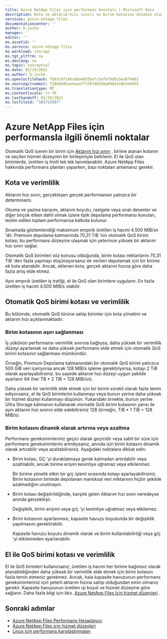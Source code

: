 ```yaml
---
title: Azure NetApp Files için performans konuları | Microsoft Docs
description: Kota ve aktarım hızı sınırı ve birim kotasını dinamik olarak artırma/azaltma dahil olmak üzere Azure NetApp Files için performans hakkında bilgi edinin.
services: azure-netapp-files
documentationcenter: ''
author: b-juche
manager: ''
editor: ''
ms.assetid: ''
ms.service: azure-netapp-files
ms.workload: storage
ms.tgt_pltfrm: na
ms.devlang: na
ms.topic: conceptual
ms.date: 02/19/2021
ms.author: b-juche
ms.openlocfilehash: f963c87148c08a4855befc5afb79d9c5ea0f4481
ms.sourcegitcommit: f28ebb95ae9aaaff3f87d8388a09b41e0b3445b5
ms.translationtype: MT
ms.contentlocale: tr-TR
ms.lasthandoff: 03/29/2021
ms.locfileid: "101713397"
---
```

# <a name="performance-considerations-for-azure-netapp-files"></a>Azure NetApp Files için performansla ilgili önemli noktalar

Otomatik QoS içeren bir birim için [Aktarım hızı sınırı](azure-netapp-files-service-levels.md) , birime atanan kotanın ve seçilen hizmet düzeyinin bir birleşimiyle belirlenir. El ile QoS olan birimlerde, üretilen iş limiti tek tek tanımlanabilir. Azure NetApp Files hakkında performans planları yaparken, bazı noktaları anlamanız gerekir. 

## <a name="quota-and-throughput"></a>Kota ve verimlilik  

Aktarım hızı sınırı, gerçekleşen gerçek performansın yalnızca bir determinantı.  

Okuma ve yazma karışımı, aktarım boyutu, rastgele veya sıralı desenler ve diğer birçok etken dahil olmak üzere tipik depolama performansı konuları, teslim edilen toplam performansa katkıda bulunur.  

Sınamada gözlemlendiği maksimum empırik üretilen iş hacmi 4.500 MiB/sn 'dir.  Premium depolama katmanında 70,31 TiB 'nin otomatik QoS birimi kotası, bu performans düzeyine ulaşmak için yeterince yüksek bir aktarım hızı sınırı sağlar.  

Otomatik QoS birimleri söz konusu olduğunda, birim kotası miktarlarını 70,31 TiB 'den fazla yapmayı düşünüyorsanız ek verileri depolamak için bir birime ek kota atanabilir. Ancak, eklenen kota, gerçek aktarım hızına göre daha fazla artış elde etmez.  

Aynı empırik üretilen iş trafiği, el ile QoS olan birimlere uygulanır. En fazla üretilen iş hacmi 4.500 MIB/s olabilir.

## <a name="automatic-qos-volume-quota-and-throughput"></a>Otomatik QoS birimi kotası ve verimlilik

Bu bölümde, otomatik QoS türüne sahip birimler için kota yönetimi ve aktarım hızı açıklanmaktadır.

### <a name="overprovisioning-the-volume-quota"></a>Birim kotasının aşırı sağlanması

İş yükünün performansı verimlilik sınırına bağlıysa, daha yüksek bir verimlilik düzeyi ayarlamak ve daha yüksek performans elde etmek için otomatik QoS birimi kotasının sağlanması mümkündür.  

Örneğin, Premium Depolama katmanındaki bir otomatik QoS birimi yalnızca 500 GiB veri içeriyorsa ancak 128 MIB/s işleme gerektiriyorsa, kotayı 2 TiB olarak ayarlayabilirsiniz. bu sayede aktarım hızı düzeyi uygun şekilde ayarlanır 64 (her TB * 2 TiB = 128 MIB/sn).  

Daha yüksek bir verimlilik elde etmek için bir birimi sürekli olarak fazla temin ediyorsanız, el ile QoS birimlerini kullanmayı veya bunun yerine daha yüksek bir hizmet düzeyi kullanmayı düşünün.  Yukarıdaki örnekte, bunun yerine Ultra Storage katmanını kullanarak otomatik QoS birimi kotasının yarısı ile aynı aktarım hızı sınırını elde edebilirsiniz 128 (örneğin, TiB * 1 TiB = 128 MIB/s).

### <a name="dynamically-increasing-or-decreasing-volume-quota"></a>Birim kotasını dinamik olarak artırma veya azaltma

Performans gereksinimleriniz geçici olarak geçicidir veya sabit bir süre için performans gereksinimlerini artırdıysanız, anında için birim kotasını dinamik olarak artırabilir veya azaltabilirsiniz.  Aşağıdaki noktalara dikkat edin: 

* Birim kotası, GÇ 'yi duraklatmaya gerek kalmadan artırılabilir veya azaltılabilir, ancak birime erişim kesintiye uğramaz veya etkilenmez.  

    Bir birime yönelik etkin bir g/ç işlemi sırasında kotayı ayarlayabilirsiniz.  Birim kotasının birimde depolanan mantıksal veri miktarının hiçbir şekilde azalmadığını unutmayın.

* Birim kotası değiştirildiğinde, karşılık gelen Aktarım hızı sınırı neredeyse anında gerçekleşir. 

    Değişiklik, birim erişimi veya g/ç 'yi kesintiye uğratmaz veya etkilemez.  

* Birim kotasının ayarlanması, kapasite havuzu boyutunda bir değişiklik yapılmasını gerektirebilir.  

    Kapasite havuzu boyutu dinamik olarak ve birim kullanılabilirliği veya g/ç 'yi etkilemeden ayarlanabilir.

## <a name="manual-qos-volume-quota-and-throughput"></a>El ile QoS birimi kotası ve verimlilik 

El ile QoS birimleri kullanırsanız, üretilen iş hacmi her birime bağımsız olarak atanabildiğinden daha yüksek bir verimlilik elde etmek için birim kotasını fazla temin etmeniz gerekmez. Ancak, hala kapasite havuzunun performans gereksinimleriniz için yeterli aktarım hızına sahip olduğundan emin olmanız gerekir. Kapasite havuzunun üretilen işi boyut ve hizmet düzeyine göre sağlanır. Daha fazla bilgi için bkz. [Azure NetApp Files Için hizmet düzeyleri](azure-netapp-files-service-levels.md) .


## <a name="next-steps"></a>Sonraki adımlar

- [Azure NetApp Files Performans Hesaplayıcı](https://cloud.netapp.com/azure-netapp-files/tco?hs_preview=tIKQbfoF-41214739590)
- [Azure NetApp Files için hizmet düzeyleri](azure-netapp-files-service-levels.md)
- [Linux için performans karşılaştırmaları](performance-benchmarks-linux.md)
